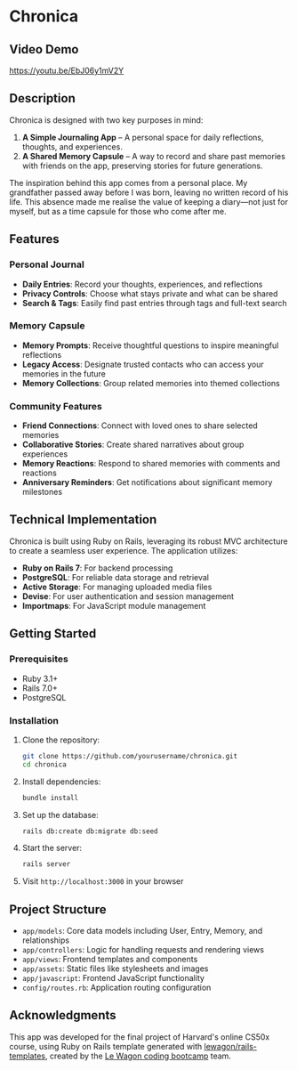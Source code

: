 # Chronica

## Video Demo
https://youtu.be/EbJ06y1mV2Y

## Description
Chronica is designed with two key purposes in mind:

1. **A Simple Journaling App** – A personal space for daily reflections, thoughts, and experiences.
2. **A Shared Memory Capsule** – A way to record and share past memories with friends on the app, preserving stories for future generations.

The inspiration behind this app comes from a personal place. My grandfather passed away before I was born, leaving no written record of his life. This absence made me realise the value of keeping a diary—not just for myself, but as a time capsule for those who come after me.

## Features

### Personal Journal
- **Daily Entries**: Record your thoughts, experiences, and reflections
- **Privacy Controls**: Choose what stays private and what can be shared
- **Search & Tags**: Easily find past entries through tags and full-text search

### Memory Capsule
- **Memory Prompts**: Receive thoughtful questions to inspire meaningful reflections
- **Legacy Access**: Designate trusted contacts who can access your memories in the future
- **Memory Collections**: Group related memories into themed collections

### Community Features
- **Friend Connections**: Connect with loved ones to share selected memories
- **Collaborative Stories**: Create shared narratives about group experiences
- **Memory Reactions**: Respond to shared memories with comments and reactions
- **Anniversary Reminders**: Get notifications about significant memory milestones

## Technical Implementation

Chronica is built using Ruby on Rails, leveraging its robust MVC architecture to create a seamless user experience. The application utilizes:

- **Ruby on Rails 7**: For backend processing
- **PostgreSQL**: For reliable data storage and retrieval
- **Active Storage**: For managing uploaded media files
- **Devise**: For user authentication and session management
- **Importmaps**: For JavaScript module management

## Getting Started

### Prerequisites
- Ruby 3.1+
- Rails 7.0+
- PostgreSQL

### Installation

1. Clone the repository:
   ```bash
   git clone https://github.com/yourusername/chronica.git
   cd chronica
   ```

2. Install dependencies:
   ```bash
   bundle install
   ```

3. Set up the database:
   ```bash
   rails db:create db:migrate db:seed
   ```

4. Start the server:
   ```bash
   rails server
   ```

5. Visit `http://localhost:3000` in your browser

## Project Structure

- `app/models`: Core data models including User, Entry, Memory, and relationships
- `app/controllers`: Logic for handling requests and rendering views
- `app/views`: Frontend templates and components
- `app/assets`: Static files like stylesheets and images
- `app/javascript`: Frontend JavaScript functionality
- `config/routes.rb`: Application routing configuration

## Acknowledgments

This app was developed for the final project of Harvard's online CS50x course, using Ruby on Rails template generated with [lewagon/rails-templates](https://github.com/lewagon/rails-templates), created by the [Le Wagon coding bootcamp](https://www.lewagon.com) team.
